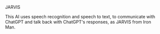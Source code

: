 JARVIS

This AI uses speech recognition and speech to text, to communicate with ChatGPT and talk back with ChatGPT's responses, as JARVIS from Iron Man.
